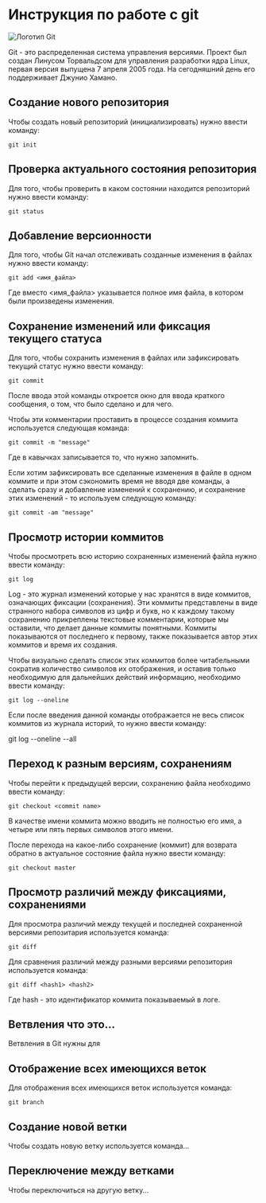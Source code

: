 # **Инструкция по работе с git**

![Логотип Git](git.jpg)

Git - это распределенная система управления версиями. Проект был создан Линусом Торвальдсом для управления разработки ядра Linux, первая версия выпущена 7 апреля 2005 года. На сегодняшний день его поддерживает Джунио Хамано.

## Создание нового репозитория

Чтобы создать новый репозиторий (инициализировать) нужно ввести команду:

    git init  

## Проверка актуального состояния репозитория

Для того, чтобы проверить в каком состоянии находится репозиторий нужно ввести команду:

    git status
    
## Добавление версионности

Для того, чтобы Git начал отслеживать созданные изменения в файлах нужно ввести команду:

    git add <имя_файла>

Где вместо <имя_файла> указывается полное имя файла, в котором были произведены изменения.

## Сохранение изменений или фиксация текущего статуса

Для того, чтобы сохранить изменения в файлах или зафиксировать текущий статус нужно ввести команду:

    git commit

После ввода этой команды откроется окно для ввода краткого сообщения, о том, что было сделано и для чего.

Чтобы эти комментарии проставить в процессе создания коммита используется следующая команда:

    git commit -m "message"

Где в кавычках записывается то, что нужно запомнить.

Если хотим зафиксировать все сделанные изменения в файле в одном коммите и при этом сэкономить время не вводя две команды, а сделать сразу и добавление изменений к сохранению, и сохранение этих изменений - то используем следующую команду:

    git commit -am "message"

## Просмотр истории коммитов

Чтобы просмотреть всю историю сохраненных изменений файла нужно ввести команду:

    git log

Log - это журнал изменений которые у нас хранятся в виде коммитов, означающих фиксации (сохранения). Эти коммиты представлены в виде странного набора символов из цифр и букв, но к каждому такому сохранению прикреплены текстовые комментарии, которые мы оставили, что делает данные коммиты понятными. Коммиты показываются от последнего к первому, также показывается автор этих коммитов и время их создания.

Чтобы визуально сделать список этих коммитов более читабельными сократив количество символов их отображения, и оставив только необходимую для дальнейших действий информацию, необходимо ввести команду:

    git log --oneline

Если после введения данной команды отображается не весь список коммитов из журнала историй, то нужно ввести команду:


git log --oneline --all


## Переход к разным версиям, сохранениям

Чтобы перейти к предыдущей версии, сохранению файла необходимо ввести команду:

    git checkout <commit name>

В качестве имени коммита можно вводить не полностью его имя, а четыре или пять первых символов этого имени.

После перехода на какое-либо сохранение (коммит) для возврата обратно в актуальное состояние файла нужно ввести команду:

    git checkout master

## Просмотр различий между фиксациями, сохранениями

Для просмотра различий между текущей и последней сохраненной версиями репозитария используется команда:

    git diff

Для сравнения различий между разными версиями репозитория используется команда:

    git diff <hash1> <hash2>

Где hash - это идентификатор коммита показываемый в логе.

## Ветвления что это...

Ветвления в Git нужны для  

## Отображение всех имеющихся веток

Для отображения всех имеющихся веток используется команда:

    git branch

## Создание новой ветки

Чтобы создать новую ветку используется команда...

## Переключение между ветками
 
Чтобы переключиться на другую ветку...




